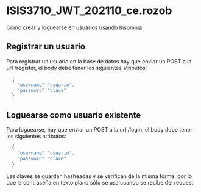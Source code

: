 # ISIS3710_JWT_202110_ce.rozob

Cómo crear y loguearse en usuarios usando Insomnia

## Registrar un usuario

Para registrar un usuario en la base de datos hay que enviar un POST a la url /register, el body debe tener los siguientes atributos: 
```javascript
  {
    "username":"usuario",
    "password":"clave"
  }
```

## Loguearse como usuario existente

Para loguearse, hay que enviar un POST a la url /login, el body debe tener los siguientes atributos:
```javascript
  {
    "username":"usuario",
    "password":"clave"
  }
```

Las claves se guardan hasheadas y se verifican de la misma forma, por lo que la contraseña en texto plano sólo se usa cuando se recibe del request.
